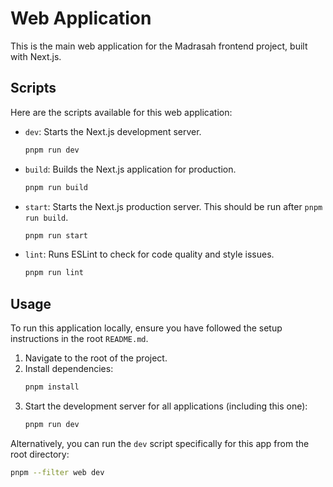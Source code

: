 # Web Application

This is the main web application for the Madrasah frontend project, built with Next.js.

## Scripts

Here are the scripts available for this web application:

- `dev`: Starts the Next.js development server.
  ```bash
  pnpm run dev
  ```

- `build`: Builds the Next.js application for production.
  ```bash
  pnpm run build
  ```

- `start`: Starts the Next.js production server. This should be run after `pnpm run build`.
  ```bash
  pnpm run start
  ```

- `lint`: Runs ESLint to check for code quality and style issues.
  ```bash
  pnpm run lint
  ```

## Usage

To run this application locally, ensure you have followed the setup instructions in the root `README.md`.

1.  Navigate to the root of the project.
2.  Install dependencies:
    ```bash
    pnpm install
    ```
3.  Start the development server for all applications (including this one):
    ```bash
    pnpm run dev
    ```

Alternatively, you can run the `dev` script specifically for this app from the root directory:

```bash
pnpm --filter web dev
```
